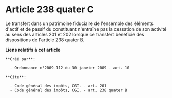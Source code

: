# Article 238 quater C

Le transfert dans un patrimoine fiduciaire de l'ensemble des éléments d'actif et de passif du constituant n'entraîne pas la
cessation de son activité au sens des articles 201 et 202 lorsque ce transfert bénéficie des dispositions de l'article 238
quater B.

**Liens relatifs à cet article**

	**Créé par**:

	  - Ordonnance n°2009-112 du 30 janvier 2009 - art. 10

	**Cite**:

	  - Code général des impôts, CGI. - art. 201
	  - Code général des impôts, CGI. - art. 238 quater B
